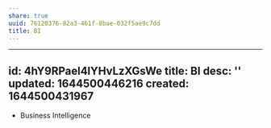 ```yaml
---
share: true
uuid: 76120376-82a3-461f-8bae-032f5ae9c7dd
title: BI
---
```

---
id: 4hY9RPael4lYHvLzXGsWe
title: BI
desc: ''
updated: 1644500446216
created: 1644500431967
---

* Business Intelligence